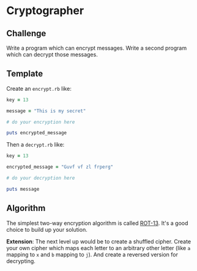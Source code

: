 # Cryptographer

## Challenge

Write a program which can encrypt messages. Write a second program which can decrypt those messages.

## Template

Create an `encrypt.rb` like:

```ruby
key = 13

message = "This is my secret"

# do your encryption here

puts encrypted_message
```

Then a `decrypt.rb` like:

```ruby
key = 13

encrypted_message = "Guvf vf zl frperg"

# do your decryption here

puts message
```

## Algorithm

The simplest two-way encryption algorithm is called [ROT-13](http://en.wikipedia.org/wiki/ROT13). It's a good choice to
build up your solution.

**Extension**: The next level up would be to create a shuffled cipher. Create your own
cipher which maps each letter to an arbitrary other letter (like `a` mapping to `x` and `b` mapping to `j`). And create a reversed version for decrypting.
